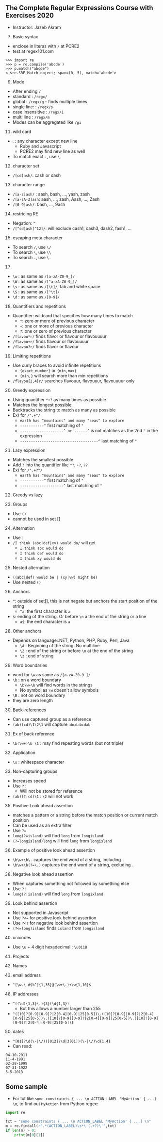 ## The Complete Regular Expressions Course with Exercises 2020
- Instructor: Jazeb Akram

7. Basic syntax
- enclose in literas with `/` at PCRE2
- test at regex101.com
```
>>> import re
>>> p = re.compile('abcde')
>>> p.match("abcde")
<_sre.SRE_Match object; span=(0, 5), match='abcde'>
```

9. Mode
-  After ending `/`
- standard : `/regx/`
- global : `/regx/g` - finds multiple times
- single line: : `/regx/s`
- case insensitive : `/regx/i`
- multi line : `/regx/m`
- Modes can be aggregated like `/gi`

11. wild card
- `.`: any character except new line
    - Ruby and Javascript
    - PCRE2 may find new line as well
- To match exact `.`, use `\.`

12. character set
- `/[cd]ash/`: cash or dash

13. character range
- `/[a-z]ash/` : aash, bash, ..., yash, zash
- `/[a-zA-Z]ash`: aash, ..., zash, Aash, ..., Zash
- `/[0-9]ash/`: 0ash, ..., 9ash

14. restricing RE
- Negation: `^`
- `/[^cd]ash[^12]/`: will exclude cash1, cash3, dash2, fash1, ...

15. escaping meta character
- To search `/`, use `\/`
- To search `\`, use `\\`
- To search `.`, use `\.`

17.
- `\w` : as same as `/[a-zA-Z0-9_]/`
- `\W` : as same as `/[^a-zA-Z0-9_]/`
- `\s` : as same as `/[\t]/`, tab and white space
- `\S` : as same as `/[^\t]/`
- `\d` : as same as `/[0-9]/`

18. Quantifiers and repetitions
- Quantifier: wildcard that specifies how many times to match
    - `*`: zero or more of previous character
    - `+`: one or more of previous character
    - `?`: one or zero of previous character
- `/flavou*r/` finds flavor or flavour or flavouuuur
- `/flavou+r/` finds flavour or flavouuuur
- `/flavou?r/` finds flavor or flavour

19. Limiting repetitions
- Use curly braces to avoid infinite repetitions
    - `{exact_number}` or `{min,max}`
    - `{min,}` will search more than min repetitions
- `/flavou{2,4}r/` searches flavouur, flavouuur, flavouuuur only

20. Greedy expression
- Using quantifier `*+?` as many times as possible
- Matches the longest possible
- Backtracks the string to match as many as possible
- Ex) for `/".+"/`
    - `earth has "mountains" and many "seas" to explore`
    - `-----------^` first matching of `"`
    - `--------------------^ or ------^` is not matches as the 2nd `"` in the expression
    - `------------------------------------^` last matching of `"`

21. Lazy expression
- Matches the smallest possible
- Add `?` into the quantifier like `*?`, `+?`, `??`
- Ex) for `/".+?"/`
    - `earth has "mountains" and many "seas" to explore`
    - `-----------^` first matching of `"`
    - `--------------------^` last matching of `"`

22. Greedy vs lazy

23. Groups
- Use `()`
- cannot be used in set []

24. Alternation
- Use `|`
- `/I think (abc|def|xy) would do/` will get 
    - `I think abc would do`
    - `I think def would do`
    - `I think xy would do`

25. Nested alternation
- `((abc|def) would be | (xy|vw) might be)`
- Use nested `()`

26. Anchors
- `^`: outside of set[], this is not negate but anchors the start position of the string
    - `^a`: the first character is `a`
- `$`: ending of the string. Or before `\n` a the end of the string or a line
    - `a$`: the end character is `a`

28. Other anchors
- Depends on language:.NET, Python, PHP, Ruby, Perl, Java
    - `\A` : Beginning of the string. No multiline
    - `\Z` : end of the string or before `\n` at the end of the string
    - `\z` : end of string

29. Word boundaries
- word for `\w` as same as `/[a-zA-Z0-9_]/`
- `\b` : on a word boundary
    - `\b\w+\b` will find words in the strings
    - No symbol as `\w` doesn't allow symbols
- `\B` : not on word boundary
- they are zero length

30. Back-references
- Can use captured group as a reference
- `(ab)(cd)\1\2\1` will capture `abcdabcdab`

31. Ex of back reference
- `\b(\w+)\b \1` : may find repeating words (but not triple)

32. Application
- `\s` : whitespace character

33. Non-capturing groups
- Increases speed    
- Use `?:`
    - Will not be stored for reference
- `(ab)(?:cd)\1` : `\2` will not work

35. Positive Look ahead assertion
- matches a pattern or a string before the match position or current match position
- Can be used as an extra filter
- Use `?=`
- `long(?=island)` will find `long` from `longisland`
- `(?=longisland)long` will find `long` from `longisland`

36. Example of positive look ahead assertion
- `\b\w+\b\.` captures the end word of a string, including `.`
- `\b\w+\b(?=\.)` captures the end word of a string, excluding `.`

38. Negative look ahead assertion
- When captures something not followed by something else
- Use `?!`
- `long(?!island)` will find `long` from `longixland`

39. Look behind assertion
- Not supported in Javascript
- Use `?<=` for positive look behind assertion
- Use `?<!` for negative look behind assertion
- `(?<=long)island` finds `island` from `longisland`

40. unicodes
- Use `\u` + 4 digit hexadecimal : `\u011B`

41. Projects

42. Names

44. email address
- `^[\w.\-#$%^]{1,35}@(\w+\.)+\w{1,10}$`

48. IP addresses
- `^((\d){1,3}\.){3}(\d{1,3})`
    - But this allows a number larger than 255
- `^([10]?[0-9][0-9]?|2[0-4][0-9]|25[0-5])\.([10]?[0-9][0-9]?|2[0-4][0-9]|25[0-5])\.([10]?[0-9][0-9]?|2[0-4][0-9]|25[0-5])\.([10]?[0-9][0-9]?|2[0-4][0-9]|25[0-5])$`

50. dates
- `^[01]?\d(\-|\/)([012]?\d|3[01])(\-|\/)\d{1,4}`
- Can read:
```
04-10-2011
11-4-1991
02-28-1999
07-31-1922
5-5-2013
```

## Some sample
- For txt like `some constraints { ... \n ACTION_LABEL 'MyAction' { ...] \n`, to find out `MyAction` from Python regex:
```py
import re
...
txt = "some constraints { ... \n ACTION_LABEL 'MyAction' { ...] \n"
m = re.findall(r".*(ACTION_LABEL)\s*\'(.+?)\'",txt)
if len(m) > 0:
    print(m[0][1])
```
